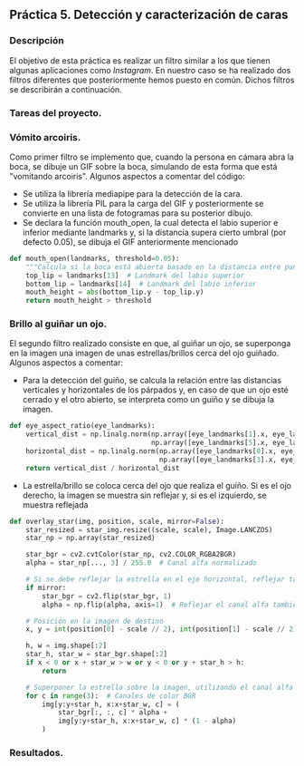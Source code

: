 ## Práctica 5. Detección y caracterización de caras

### Descripción

El objetivo de esta práctica es realizar un filtro similar a los que tienen algunas aplicaciones como _Instagram_. En nuestro caso se ha realizado dos filtros diferentes que posteriormente hemos puesto en común. Dichos filtros se describirán a continuación.

### Tareas del proyecto.

### Vómito arcoiris.

Como primer filtro se implemento que, cuando la persona en cámara abra la boca, se dibuje un GIF sobre la boca, simulando de esta forma que está "vomitando arcoiris". Algunos aspectos a comentar del código:

- Se utiliza la librería mediapipe para la detección de la cara.
- Se utiliza la librería PIL para la carga del GIF y posteriormente se convierte en una lista de fotogramas para su posterior dibujo.
- Se declara la función mouth_open, la cual detecta el labio superior e inferior mediante landmarks y, si la distancia supera cierto umbral (por defecto 0.05), se dibuja el GIF anteriormente mencionado
```py
def mouth_open(landmarks, threshold=0.05):
    """Calcula si la boca está abierta basado en la distancia entre puntos específicos."""
    top_lip = landmarks[13]  # Landmark del labio superior
    bottom_lip = landmarks[14]  # Landmark del labio inferior
    mouth_height = abs(bottom_lip.y - top_lip.y)
    return mouth_height > threshold
```

### Brillo al guiñar un ojo.

El segundo filtro realizado consiste en que, al guiñar un ojo, se superponga en la imagen una imagen de unas estrellas/brillos cerca del ojo guiñado. Algunos aspectos a comentar:

- Para la detección del guiño, se calcula la relación entre las distancias verticales y horizontales de los párpados y, en caso de que un ojo esté cerrado y el otro abierto, se interpreta como un guiño y se dibuja la imagen.
```py
def eye_aspect_ratio(eye_landmarks):
    vertical_dist = np.linalg.norm(np.array([eye_landmarks[1].x, eye_landmarks[1].y]) - 
                                   np.array([eye_landmarks[5].x, eye_landmarks[5].y]))
    horizontal_dist = np.linalg.norm(np.array([eye_landmarks[0].x, eye_landmarks[0].y]) - 
                                     np.array([eye_landmarks[3].x, eye_landmarks[3].y]))
    return vertical_dist / horizontal_dist
```
- La estrella/brillo se coloca cerca del ojo que realiza el guiño. Si es el ojo derecho, la imagen se muestra sin reflejar y, si es el izquierdo, se muestra reflejada
```py
def overlay_star(img, position, scale, mirror=False):
    star_resized = star_img.resize((scale, scale), Image.LANCZOS)
    star_np = np.array(star_resized)

    star_bgr = cv2.cvtColor(star_np, cv2.COLOR_RGBA2BGR)
    alpha = star_np[..., 3] / 255.0  # Canal alfa normalizado

    # Si se debe reflejar la estrella en el eje horizontal, reflejar también el canal alfa
    if mirror:
        star_bgr = cv2.flip(star_bgr, 1)
        alpha = np.flip(alpha, axis=1)  # Reflejar el canal alfa también

    # Posición en la imagen de destino
    x, y = int(position[0] - scale // 2), int(position[1] - scale // 2)

    h, w = img.shape[:2]
    star_h, star_w = star_bgr.shape[:2]
    if x < 0 or x + star_w > w or y < 0 or y + star_h > h:
        return

    # Superponer la estrella sobre la imagen, utilizando el canal alfa para la mezcla
    for c in range(3):  # Canales de color BGR
        img[y:y+star_h, x:x+star_w, c] = (
            star_bgr[:, :, c] * alpha + 
            img[y:y+star_h, x:x+star_w, c] * (1 - alpha)
        )
```

### Resultados.